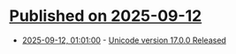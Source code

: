# [Published on 2025-09-12](index.md)

* [2025-09-12, 01:01:00](https://soylentnews.org/article.pl?sid=25/09/10/2225205&from=rss) - [Unicode version 17.0.0 Released ](https://soylentnews.org/article.pl?sid=25/09/10/2225205&from=rss)
